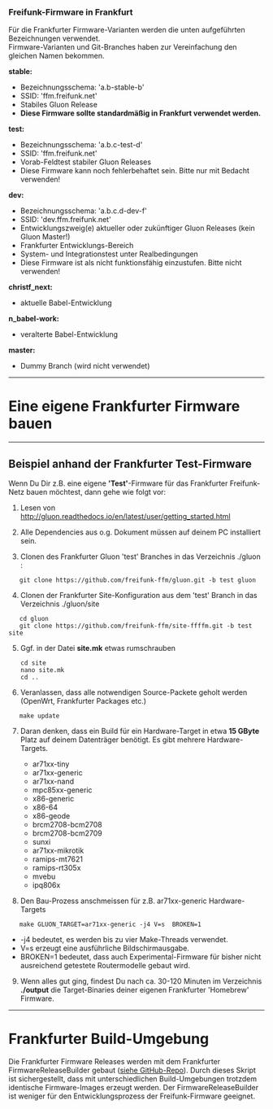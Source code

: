 ### Freifunk-Firmware in Frankfurt
Für die Frankfurter Firmware-Varianten werden die unten aufgeführten Bezeichnungen verwendet.  
Firmware-Varianten und Git-Branches haben zur Vereinfachung den gleichen Namen bekommen.

**stable:**

* Bezeichnungsschema: 'a.b-stable-b'
* SSID: 'ffm.freifunk.net'
* Stabiles Gluon Release
* **Diese Firmware sollte standardmäßig in Frankfurt verwendet werden.**


**test:**

* Bezeichnungsschema: 'a.b.c-test-d'
* SSID: 'ffm.freifunk.net'
* Vorab-Feldtest stabiler Gluon Releases
* Diese Firmware kann noch fehlerbehaftet sein. Bitte nur mit Bedacht verwenden!

**dev:**

* Bezeichnungsschema: 'a.b.c.d-dev-f'
* SSID: 'dev.ffm.freifunk.net'
* Entwicklungszweig(e) aktueller oder zukünftiger Gluon Releases (kein Gluon Master!)
* Frankfurter Entwicklungs-Bereich
* System- und Integrationstest unter Realbedingungen
* Diese Firmware ist als nicht funktionsfähig einzustufen. Bitte nicht verwenden!

**christf_next:**

* aktuelle Babel-Entwicklung

**n_babel-work:**

* veralterte Babel-Entwicklung

**master:**

* Dummy Branch (wird nicht verwendet)

---

# Eine eigene Frankfurter Firmware bauen

---

## Beispiel anhand der Frankfurter Test-Firmware

    
Wenn Du Dir z.B. eine eigene **'Test'**-Firmware für das Frankfurter Freifunk-Netz bauen möchtest, dann gehe wie folgt vor:

1) Lesen von http://gluon.readthedocs.io/en/latest/user/getting_started.html

2) Alle Dependencies aus o.g. Dokument müssen auf deinem PC installiert sein.

3) Clonen des Frankfurter Gluon 'test' Branches in das Verzeichnis ./gluon :

```
   git clone https://github.com/freifunk-ffm/gluon.git -b test gluon
```

4) Clonen der Frankfurter Site-Konfiguration aus dem 'test' Branch in das Verzeichnis ./gluon/site

```
   cd gluon
   git clone https://github.com/freifunk-ffm/site-ffffm.git -b test site 
```

5) Ggf. in der Datei **site.mk** etwas rumschrauben

   ```
   cd site
   nano site.mk
   cd ..
   ```

6) Veranlassen, dass alle notwendigen Source-Packete geholt werden (OpenWrt, Frankfurter Packages etc.)

```
   make update
```

7) Daran denken, dass ein Build für ein Hardware-Target in etwa **15 GByte** Platz auf deinem Datenträger benötigt. Es gibt mehrere Hardware-Targets. 

   * ar71xx-tiny
   * ar71xx-generic
   * ar71xx-nand
   * mpc85xx-generic
   * x86-generic
   * x86-64
   * x86-geode
   * brcm2708-bcm2708
   * brcm2708-bcm2709
   * sunxi
   * ar71xx-mikrotik
   * ramips-mt7621
   * ramips-rt305x
   * mvebu 
   * ipq806x

8) Den Bau-Prozess anschmeissen für z.B. ar71xx-generic Hardware-Targets

```
   make GLUON_TARGET=ar71xx-generic -j4 V=s  BROKEN=1
```

   * -j4 bedeutet, es werden bis zu vier Make-Threads verwendet.<br> 
   * V=s erzeugt eine ausführliche Bildschirmausgabe.<br>
   * BROKEN=1 bedeutet, dass auch Experimental-Firmware für bisher nicht ausreichend getestete Routermodelle gebaut wird.<br>

9) Wenn alles gut ging, findest Du nach ca. 30-120 Minuten im Verzeichnis **./output** die Target-Binaries deiner eigenen Frankfurter 'Homebrew' Firmware.

---

# Frankfurter Build-Umgebung
Die Frankfurter Firmware Releases werden mit dem Frankfurter FirmwareReleaseBuilder gebaut ([siehe GitHub-Repo](https://github.com/freifunk-ffm/Firmware-Release-Builder)). Durch dieses Skript ist sichergestellt, dass mit unterschiedlichen Build-Umgebungen trotzdem identische Firmware-Images erzeugt werden. Der FirmwareReleaseBuilder ist weniger für den Entwicklungsprozess der Freifunk-Firmware geeignet. 
